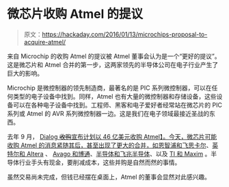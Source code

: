 # 微芯片收购 Atmel 的提议

> 原文：<https://hackaday.com/2016/01/13/microchips-proposal-to-acquire-atmel/>

来自 Microchip 的收购 Atmel 的提议被 Atmel 董事会认为是一个“更好的提议”。这是微芯片和 Atmel 合并的第一步，这两家领先的半导体公司在电子行业产生了巨大的影响。

Microchip 是微控制器的领先制造商，最著名的是 PIC 系列微控制器，可以在任何类型的电子设备中找到。同样，Atmel 也有大量的微控制器和存储设备，这些设备可以在各种电子设备中找到。工程师、黑客和电子爱好者经常站在微芯片的 PIC 系列或 Atmel 的 AVR 系列微控制器一边。这是我们在电子领域最接近圣战的东西。

去年 9 月， [Dialog ~~收购~~宣布计划以 46 亿美元收购 Atmel】。今天，微芯片可能收购 Atmel 的消息紧随其后，甚至出现了更大的合并，如](http://hackaday.com/2015/09/22/mergers-and-acquisitions-dialog-buys-atmel/)[恩智浦和飞思卡尔](https://hackaday.com/2015/03/02/nxp-freescale-merge/)、[英特尔和 Altera](https://hackaday.com/2015/06/01/intel-buys-altera-for-16-7-billion/) 、 [Avago 和博通](https://hackaday.com/2015/05/28/avago-buys-broadcom-for-37-billion/)、[半导体和飞兆半导体](http://hackaday.com/2015/11/19/on-semiconductor-acquires-fairchild/)、以及 [TI 和 Maxim](http://hackaday.com/2015/10/28/mergers-and-acquisitions-ti-looks-to-snatch-up-maxim/) 。半导体行业手头有现金，要削减成本，这些并购是自然而然的事情。

虽然交易尚未完成，但钱已经摆在桌面上，Atmel 的董事会显然对此感兴趣。